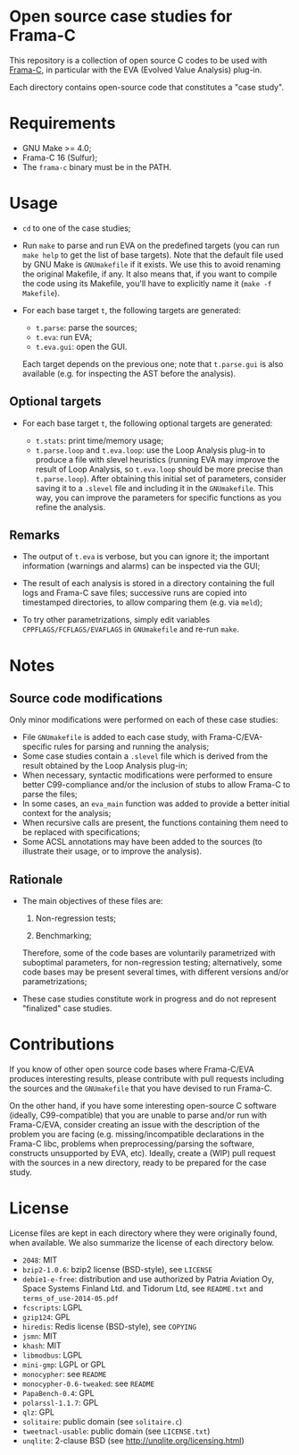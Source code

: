 Open source case studies for Frama-C
====================================

This repository is a collection of open source C codes to be used with
[Frama-C](http://frama-c.com), in particular with the EVA
(Evolved Value Analysis) plug-in.

Each directory contains open-source code that constitutes a "case study".


# Requirements

- GNU Make >= 4.0;
- Frama-C 16 (Sulfur);
- The `frama-c` binary must be in the PATH.


# Usage

- `cd` to one of the case studies;

- Run `make` to parse and run EVA on the predefined targets
  (you can run `make help` to get the list of base targets).
  Note that the default file used by GNU Make is `GNUmakefile` if it exists.
  We use this to avoid renaming the original Makefile, if any. It also means
  that, if you want to compile the code using its Makefile, you'll have to
  explicitly name it (`make -f Makefile`).

- For each base target `t`, the following targets are generated:

    - `t.parse`: parse the sources;
    - `t.eva`: run EVA;
    - `t.eva.gui`: open the GUI.

  Each target depends on the previous one; note that `t.parse.gui` is also
  available (e.g. for inspecting the AST before the analysis).

## Optional targets

- For each base target `t`, the following optional targets are generated:

    - `t.stats`: print time/memory usage;
    - `t.parse.loop` and `t.eva.loop`: use the Loop Analysis plug-in to produce
      a file with slevel heuristics (running EVA may improve the result of
      Loop Analysis, so `t.eva.loop` should be more precise than `t.parse.loop`).
      After obtaining this initial set of parameters, consider saving it to a
      `.slevel` file and including it in the `GNUmakefile`. This way, you can
      improve the parameters for specific functions as you refine the analysis.

## Remarks

- The output of `t.eva` is verbose, but you can ignore it;
  the important information (warnings and alarms) can be inspected via the GUI;

- The result of each analysis is stored in a directory containing the full logs
  and Frama-C save files; successive runs are copied into timestamped
  directories, to allow comparing them (e.g. via `meld`);

- To try other parametrizations, simply edit variables
  `CPPFLAGS/FCFLAGS/EVAFLAGS` in `GNUmakefile` and re-run `make`.

# Notes

## Source code modifications

Only minor modifications were performed on each of these case studies:

- File `GNUmakefile` is added to each case study, with Frama-C/EVA-specific
  rules for parsing and running the analysis;
- Some case studies contain a `.slevel` file which is derived from the result
  obtained by the Loop Analysis plug-in;
- When necessary, syntactic modifications were performed to ensure better
  C99-compliance and/or the inclusion of stubs to allow Frama-C to parse the
  files;
- In some cases, an `eva_main` function was added to provide a better initial
  context for the analysis;
- When recursive calls are present, the functions containing them need to be
  replaced with specifications;
- Some ACSL annotations may have been added to the sources
  (to illustrate their usage, or to improve the analysis).


## Rationale

- The main objectives of these files are:

    1. Non-regression tests;

    2. Benchmarking;

  Therefore, some of the code bases are voluntarily parametrized with
  suboptimal parameters, for non-regression testing; alternatively, some
  code bases may be present several times, with different versions and/or
  parametrizations;

- These case studies constitute work in progress and do not represent
  "finalized" case studies.


# Contributions

If you know of other open source code bases where Frama-C/EVA produces
interesting results, please contribute with pull requests including the
sources and the `GNUmakefile` that you have devised to run Frama-C.

On the other hand, if you have some interesting open-source C software
(ideally, C99-compatible) that you are unable to parse and/or run with
Frama-C/EVA, consider creating an issue with the description of the problem
you are facing (e.g. missing/incompatible declarations in the Frama-C libc,
problems when preprocessing/parsing the software, constructs unsupported
by EVA, etc). Ideally, create a (WIP) pull request with the sources in a new
directory, ready to be prepared for the case study.


# License

License files are kept in each directory where they were originally found,
when available. We also summarize the license of each directory below.

- `2048`: MIT
- `bzip2-1.0.6`: bzip2 license (BSD-style), see `LICENSE`
- `debie1-e-free`: distribution and use authorized by Patria Aviation Oy,
                   Space Systems Finland Ltd. and Tidorum Ltd, see `README.txt`
                   and `terms_of_use-2014-05.pdf`
- `fcscripts`: LGPL
- `gzip124`: GPL
- `hiredis`: Redis license (BSD-style), see `COPYING`
- `jsmn`: MIT
- `khash`: MIT
- `libmodbus`: LGPL
- `mini-gmp`:  LGPL or GPL
- `monocypher`: see `README`
- `monocypher-0.6-tweaked`: see `README`
- `PapaBench-0.4`: GPL
- `polarssl-1.1.7`: GPL
- `qlz`: GPL
- `solitaire`: public domain (see `solitaire.c`)
- `tweetnacl-usable`: public domain (see `LICENSE.txt`)
- `unqlite`: 2-clause BSD (see http://unqlite.org/licensing.html)
